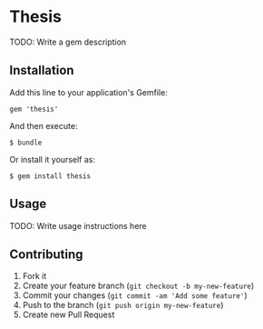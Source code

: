 # Thesis

TODO: Write a gem description

## Installation

Add this line to your application's Gemfile:

    gem 'thesis'

And then execute:

    $ bundle

Or install it yourself as:

    $ gem install thesis

## Usage

TODO: Write usage instructions here

## Contributing

1. Fork it
2. Create your feature branch (`git checkout -b my-new-feature`)
3. Commit your changes (`git commit -am 'Add some feature'`)
4. Push to the branch (`git push origin my-new-feature`)
5. Create new Pull Request
